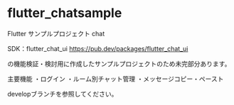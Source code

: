 # flutter_chatsample
Flutter サンプルプロジェクト chat

SDK：flutter_chat_ui
https://pub.dev/packages/flutter_chat_ui

の機能検証・検討用に作成したサンプルプロジェクトのため未完部分あります。

主要機能
・ログイン
・ルーム別チャット管理
・メッセージコピー・ペースト

developブランチを参照してください。
